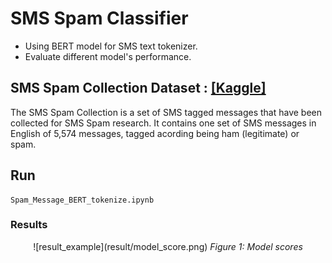 # SMS Spam Classifier  
- Using BERT model for SMS text tokenizer.
- Evaluate different model's performance.


## SMS Spam Collection Dataset : [[Kaggle]](https://www.kaggle.com/datasets/uciml/sms-spam-collection-dataset)
The SMS Spam Collection is a set of SMS tagged messages that have been collected for SMS Spam research. It contains one set of SMS messages in English of 5,574 messages, tagged acording being ham (legitimate) or spam. 

## Run
```
Spam_Message_BERT_tokenize.ipynb
```

### Results
<p align="center">
![result_example](result/model_score.png)
<i>Figure 1: Model scores </i></p> 
